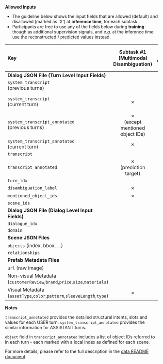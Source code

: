 **Allowed Inputs**

* The guideline below shows the input fields that are allowed (default) and disallowed (marked as 'X') at **inference time**, for each subtask.
* Participants are free to use any of the fields below during **training** though as additional supervision signals, and *e.g.* at the inference time use the reconstructed / predicted values instead.


| Key |  Subtask #1 </br>(Multimodal Disambiguation) | Subtask #2 <br>(Multimodal Coreference Resolution) | Subtask #3 <br> (MM-DST) | Subtask #4 <br> (Response Generation) | 
|:---|:---:|:---:|:---:|:---:|
|**Dialog JSON File (Turn Level Input Fields)**| | | |
|`system_transcript`<br>(previous turns)|  |  |  |
|`system_transcript`<br>(current turn) | ✗ | ✗ | ✗ |  ✗<br>(prediction target) |
|`system_transcript_annotated`<br>(previous turns)| ✗<br>(except mentioned object IDs) | ✗<br>(except mentioned object IDs) | ✗<br>(except mentioned object IDs) | ✗ |
|`system_transcript_annotated`<br>(current turn)| ✗ | ✗ | ✗ |  |
|`transcript`| | |  |
|`transcript_annotated` | ✗<br>(prediction target) | ✗<br>(prediction target) | ✗<br>(prediction target) | ✗ |
|`turn_idx`| | | |
|`disambiguation_label`| ✗ | ✗ | ✗ | ✗ |
|`mentioned_object_ids`| ✗ | ✗ | ✗ | ✗ |
|`scene_ids`|
|**Dialog JSON File (Dialog Level Input Fields)**| | | |
| `dialogue_idx` | 
|  `domain` | 
|**Scene JSON Files**| | | |
|`objects` (index, bbox, ...)| | | |
|`relationships`| | | |
|**Prefab Metadata Files**| | | |
|`url` (raw image)| | | |
|Non-visual Metadata<br>(`customerReview`,`brand`,`price`,`size`,`materials`)|  
|Visual Metadata<br>(`assetType`,`color`,`pattern`,`sleeveLength`,`type`) | ✗ | ✗ | ✗ | ✗ |

**Notes**

`transcript_annotated` provides the detailed structural intents, slots and values for each USER turn. `system_transcript_annotated` provides the similar information for ASSISTANT turns.

`object` field in `transcript_annotated` includes a list of object IDs referred to in each turn - each marked with a local index as defined for each scene.

For more details, please refer to the full description in the [data README document](https://github.com/facebookresearch/simmc2/tree/master/data).

